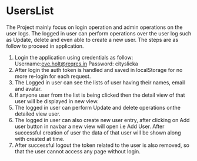 # UsersList
The Project mainly focus on login operation and admin operations on the user logs. The logged in user can perform operations over the user log such as Update, delete and even able to create a new user. The steps are as follow to proceed in application.
1. Login the application using credentials as follow:
Username:eve.holt@reqres.in
Password: cityslicka
2. After login the auth token is handled and saved in localStorage for no more re-login for each request.
3. The Logged in user can see the lists of user having their names, email and avatar.
4. If anyone user from the list is being clicked then the detail view of that user will be displayed in new view.
5. The logged in user can perform Update and delete operations onthe detailed view user.
6. The logged in user can also create new user entry, after clicking on Add user button in navbar a new view will open i.e Add User. After successful creation of user the data of that user will be shown along with created at time.
7. After successful logout the token related to the user is also removed, so that the user cannot access any page without login.
